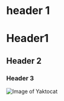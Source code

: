 # header 1

<h1> Header1 </h1>

<H2> Header 2 </H2>

<h3> Header 3 </h3>

![Image of Yaktocat](https://octodex.github.com/images/yaktocat.png)

